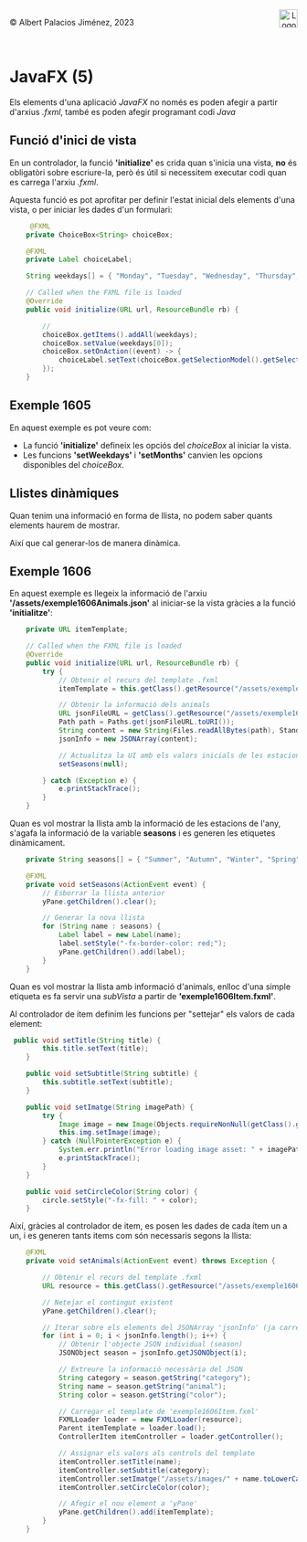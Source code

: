 <div style="display: flex; width: 100%;">
    <div style="flex: 1; padding: 0px;">
        <p>© Albert Palacios Jiménez, 2023</p>
    </div>
    <div style="flex: 1; padding: 0px; text-align: right;">
        <img src="./assets/ieti.png" height="32" alt="Logo de IETI" style="max-height: 32px;">
    </div>
</div>
<br/>

# JavaFX (5)

Els elements d'una aplicació *JavaFX* no només es poden afegir a partir d'arxius *.fxml*, també es poden afegir programant codi *Java*

## Funció d'inici de vista

En un controlador, la funció **'initialize'** es crida quan s'inicia una vista, **no** és obligatòri sobre escriure-la, però és útil si necessitem executar codi quan es carrega l'arxiu *.fxml*.

Aquesta funció es pot aprofitar per definir l'estat inicial dels elements d'una vista, o per iniciar les dades d'un formulari:

```java
     @FXML
    private ChoiceBox<String> choiceBox;

    @FXML
    private Label choiceLabel;

    String weekdays[] = { "Monday", "Tuesday", "Wednesday", "Thursday", "Friday" };

    // Called when the FXML file is loaded
    @Override
    public void initialize(URL url, ResourceBundle rb) {

        // 
        choiceBox.getItems().addAll(weekdays);
        choiceBox.setValue(weekdays[0]);
        choiceBox.setOnAction((event) -> {
            choiceLabel.setText(choiceBox.getSelectionModel().getSelectedItem());
        });
    }
```

## Exemple 1605

En aquest exemple es pot veure com:

- La funció **'initialize'** defineix les opciós del *choiceBox* al iniciar la vista.
- Les funcions **'setWeekdays'** i **'setMonths'** canvien les opcions disponibles del *choiceBox*.

## Llistes dinàmiques

Quan tenim una informació en forma de llista, no podem saber quants elements haurem de mostrar.

Així que cal generar-los de manera dinàmica.

## Exemple 1606

En aquest exemple es llegeix la informació de l'arxiu **'/assets/exemple1606Animals.json'** al iniciar-se la vista gràcies a la funció **'initialitze'**:

```java
    private URL itemTemplate;

    // Called when the FXML file is loaded
    @Override
    public void initialize(URL url, ResourceBundle rb) {
        try {
            // Obtenir el recurs del template .fxml
            itemTemplate = this.getClass().getResource("/assets/exemple1606Item.fxml");

            // Obtenir la informació dels animals
            URL jsonFileURL = getClass().getResource("/assets/exemple1606Animals.json");
            Path path = Paths.get(jsonFileURL.toURI());
            String content = new String(Files.readAllBytes(path), StandardCharsets.UTF_8);
            jsonInfo = new JSONArray(content);

            // Actualitza la UI amb els valors inicials de les estacions
            setSeasons(null);

        } catch (Exception e) {
            e.printStackTrace();
        }
    }
```

Quan es vol mostrar la llista amb la informació de les estacions de l'any, s'agafa la informació de la variable **seasons** i es generen les etiquetes dinàmicament.

```java
    private String seasons[] = { "Summer", "Autumn", "Winter", "Spring" };

    @FXML
    private void setSeasons(ActionEvent event) {
        // Esborrar la llista anterior
        yPane.getChildren().clear();

        // Generar la nova llista
        for (String name : seasons) {
            Label label = new Label(name);
            label.setStyle("-fx-border-color: red;");
            yPane.getChildren().add(label);
        }
    }
```

Quan es vol mostrar la llista amb informació d'animals, enlloc d'una simple etiqueta es fa servir una *subVista* a partir de **'exemple1606Item.fxml'**.

Al controlador de item definim les funcions per "settejar" els valors de cada element:

```java
 public void setTitle(String title) {
        this.title.setText(title);
    }

    public void setSubtitle(String subtitle) {
        this.subtitle.setText(subtitle);
    }

    public void setImatge(String imagePath) {
        try {
            Image image = new Image(Objects.requireNonNull(getClass().getResourceAsStream(imagePath)));
            this.img.setImage(image);
        } catch (NullPointerException e) {
            System.err.println("Error loading image asset: " + imagePath);
            e.printStackTrace();
        }
    }

    public void setCircleColor(String color) {
        circle.setStyle("-fx-fill: " + color);
    }
```

Així, gràcies al controlador de item, es posen les dades de cada ítem un a un, i es generen tants items com són necessaris segons la llista:

```java
    @FXML
    private void setAnimals(ActionEvent event) throws Exception {

        // Obtenir el recurs del template .fxml
        URL resource = this.getClass().getResource("/assets/exemple1606Item.fxml");

        // Netejar el contingut existent
        yPane.getChildren().clear();

        // Iterar sobre els elements del JSONArray 'jsonInfo' (ja carregat a initialize)
        for (int i = 0; i < jsonInfo.length(); i++) {
            // Obtenir l'objecte JSON individual (season)
            JSONObject season = jsonInfo.getJSONObject(i);

            // Extreure la informació necessària del JSON
            String category = season.getString("category");
            String name = season.getString("animal");
            String color = season.getString("color");

            // Carregar el template de 'exemple1606Item.fxml'
            FXMLLoader loader = new FXMLLoader(resource);
            Parent itemTemplate = loader.load();
            ControllerItem itemController = loader.getController();

            // Assignar els valors als controls del template
            itemController.setTitle(name);
            itemController.setSubtitle(category);
            itemController.setImatge("/assets/images/" + name.toLowerCase() + ".png");
            itemController.setCircleColor(color);

            // Afegir el nou element a 'yPane'
            yPane.getChildren().add(itemTemplate);
        }
    }
```

